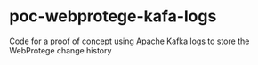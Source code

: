# poc-webprotege-kafa-logs
Code for a proof of concept using Apache Kafka logs to store the WebProtege change history
